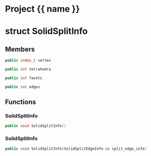 <script setup>
import {useRoute} from 'vitepress'
const {path} = useRoute()
const tokens = path.split('/')
const words = tokens[2].split('-');
for (let i = 0; i < words.length; i++) {
    words[i] = words[i].charAt(0).toUpperCase() + words[i].slice(1);
    words[i] = words[i].replace('geode', 'Geode')
}
const name = words.join('-');
</script>
# Project {{ name }}

# struct SolidSplitInfo


## Members

```cpp
public index_t vertex

```

```cpp
public int tetrahedra

```

```cpp
public int facets

```

```cpp
public int edges

```



## Functions

### SolidSplitInfo

```cpp
public void SolidSplitInfo()
```


### SolidSplitInfo

```cpp
public void SolidSplitInfo(SolidSplitEdgeInfo && split_edge_info)
```




